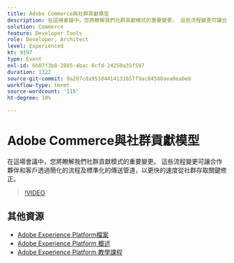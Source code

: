 ```yaml
---
title: Adobe Commerce與社群貢獻模型
description: 在這場會議中，您將瞭解我們社群貢獻模式的重要變更。 這些流程變更可讓合作夥伴和客戶透過簡化的流程及標準化的傳送管道，以更快的速度從社群存取關鍵修正。
solution: Commerce
feature: Developer Tools
role: Developer, Architect
level: Experienced
kt: 9197
type: Event
exl-id: 6b07f3b8-2885-4bac-8cfd-24250a35f597
duration: 1322
source-git-commit: 9a297cda953d4414131657f9ac84580aea0eabeb
workflow-type: tm+mt
source-wordcount: '115'
ht-degree: 10%

---
```


# Adobe Commerce與社群貢獻模型

在這場會議中，您將瞭解我們社群貢獻模式的重要變更。 這些流程變更可讓合作夥伴和客戶透過簡化的流程及標準化的傳送管道，以更快的速度從社群存取關鍵修正。

>[!VIDEO](https://video.tv.adobe.com/v/337766/?quality=12&learn=on&hidetitle=true)

## 其他資源

- [Adobe Experience Platform檔案](https://experienceleague.adobe.com/docs/experience-platform.html?lang=zh-Hant)
- [Adobe Experience Platform 概述](https://experienceleague.adobe.com/docs/experience-platform/landing/home.html?lang=zh-Hant)
- [Adobe Experience Platform 教學課程](https://experienceleague.adobe.com/docs/platform-learn/tutorials/overview.html?lang=zh-Hant)
